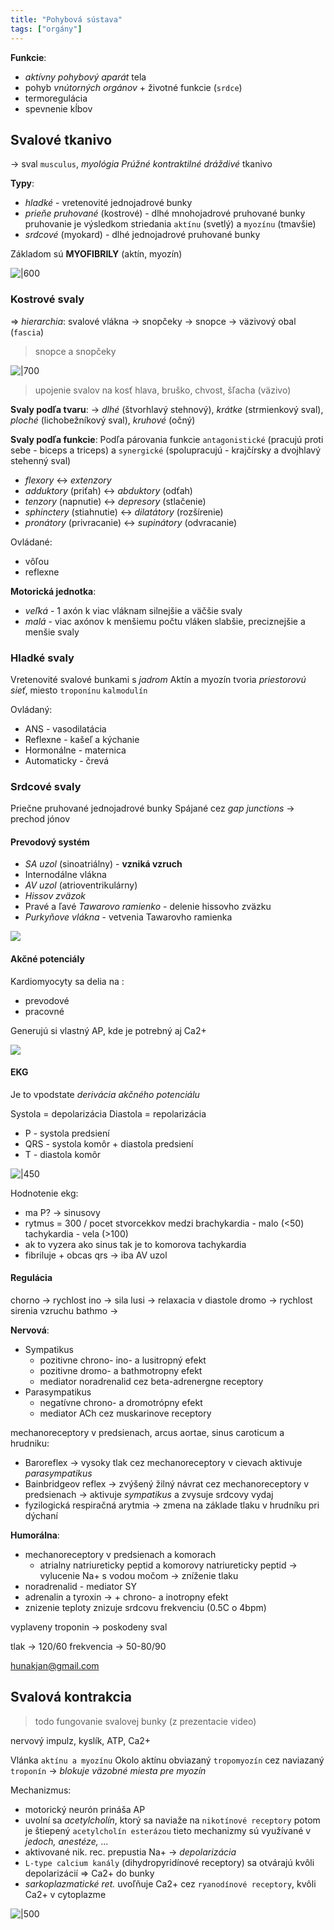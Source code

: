 ```yaml
---
title: "Pohybová sústava"
tags: ["orgány"]
---
```


**Funkcie**:
- *aktívny pohybový aparát* tela
- pohyb *vnútorných orgánov* + životné funkcie (`srdce`)
- termoregulácia
- spevnenie kĺbov

## Svalové tkanivo 

-> sval `musculus`, *myológia*
*Prúžné kontraktilné dráždivé* tkanivo

**Typy**:
- *hladké* - vretenovité jednojadrové bunky
- *prieňe pruhované* (kostrové) - dlhé mnohojadrové pruhované bunky
	pruhovanie je výsledkom striedania `aktínu` (svetlý) a `myozínu` (tmavšie)
- *srdcové* (myokard) - dlhé jednojadrové pruhované bunky

Základom sú $\textbf{MYOFIBRILY}$ (aktín, myozín)

![|600](attachments/typy_svalov.png)

### Kostrové svaly

=> *hierarchia*: svalové vlákna -> snopčeky -> snopce -> väzivový obal (`fascia`)
> snopce a snopčeky

![|700](attachments/kostov%C3%BD_sval_diagram.png)

> upojenie svalov na kosť
> hlava, bruško, chvost, šľacha (väzivo)

**Svaly podľa tvaru**:
-> *dlhé* (štvorhlavý stehnový), *krátke* (strmienkový sval), *ploché* (lichobežníkový sval), *kruhové* (očný)

**Svaly podľa funkcie**: 
Podľa párovania funkcie `antagonistické` (pracujú proti sebe - biceps a triceps) a `synergické` (spolupracujú - krajčírsky a dvojhlavý stehenný sval)
- *flexory* <-> *extenzory*
- *adduktory* (priťah) <-> *abduktory* (odťah)
- *tenzory* (napnutie) <-> *depresory* (stlačenie)
- *sphinctery* (stiahnutie) <-> *dilatátory* (rozšírenie)
- *pronátory* (privracanie) <-> *supinátory* (odvracanie)

Ovládané:
- vôľou
- reflexne

**Motorická jednotka**:
- *veľká* - 1 axón k viac vláknam
	silnejšie a väčšie svaly
- *malá* - viac axónov k menšiemu počtu vláken
	slabšie, preciznejšie a menšie svaly

### Hladké svaly

Vretenovité svalové bunkami s *jadrom*
Aktín a myozín tvoria *priestorovú sieť*, miesto `troponínu` `kalmodulín`

Ovládaný:
- ANS - vasodilatácia
- Reflexne - kašeľ a kýchanie
- Hormonálne - maternica
- Automaticky - črevá

### Srdcové svaly

Priečne pruhované jednojadrové bunky
Spájané cez *gap junctions* -> prechod jónov

#### Prevodový systém

- *SA uzol* (sinoatriálny) - **vzniká vzruch**
- Internodálne vlákna
- *AV uzol* (atrioventrikulárny)
- *Hissov zväzok*
- Pravé a ľavé *Tawarovo ramienko* - delenie hissovho zväzku
- *Purkyňove vlákna* - vetvenia Tawarovho ramienka

![](attachments/prevodový-systém-srdca.png)

#### Akčné potenciály

Kardiomyocyty sa delia na :
- prevodové
- pracovné

Generujú si vlastný AP, kde je potrebný aj Ca2+

![](attachments/akčný-potenciál-myokard.png)

#### EKG

Je to vpodstate *derivácia akčného potenciálu*

Systola = depolarizácia
Diastola = repolarizácia

- P - systola predsiení
- QRS - systola komôr + diastola predsiení
- T - diastola komôr

![|450](attachments/EKG.png)

Hodnotenie ekg:
- ma P? -> sinusovy
- rytmus = 300 / pocet stvorcekkov medzi
	brachykardia - malo (<50)
	tachykardia - vela (>100)
- ak to vyzera ako sinus tak je to komorova tachykardia
- fibriluje + obcas qrs -> iba AV uzol

#### Regulácia

chorno -> rychlost
ino -> sila
lusi -> relaxacia v diastole
dromo -> rychlost sirenia vzruchu
bathmo -> 

**Nervová**:
- Sympatikus
	- pozitivne chrono- ino- a lusitropný efekt
	- pozitivne dromo- a bathmotropny efekt
	- mediator noradrenalid cez beta-adrenergne receptory
- Parasympatikus
	- negatívne chrono- a dromotrópny efekt
	- mediator ACh cez muskarinove receptory
	
mechanoreceptory v predsienach, arcus aortae, sinus caroticum a hrudniku:
- Baroreflex -> vysoky tlak cez mechanoreceptory v cievach aktivuje *parasympatikus*
- Bainbridgeov reflex -> zvýšený žilný návrat cez mechanoreceptory v predsienach -> aktivuje *sympatikus* a zvysuje srdcovy vydaj
- fyzilogická respiračná arytmia -> zmena na základe tlaku v hrudníku pri dýchaní

**Humorálna**:
- mechanoreceptory v predsienach a komorach
	- atrialny natriureticky peptid a komorovy natriureticky peptid
		-> vylucenie Na+ s vodou močom -> zníženie tlaku
- noradrenalid - mediator SY
- adrenalin a tyroxin -> + chrono- a inotropny efekt
- znizenie teploty znizuje srdcovu frekvenciu (0.5C o 4bpm)

vyplaveny troponin -> poskodeny sval

tlak -> 120/60
frekvencia -> 50-80/90

hunakjan@gmail.com

## Svalová kontrakcia

> todo
> fungovanie svalovej bunky (z prezentacie video)

nervový impulz, kyslík, ATP, Ca2+

Vlánka `aktínu a myozínu`
Okolo aktínu obviazaný `tropomyozín` cez naviazaný `troponín` -> *blokuje väzobné miesta pre myozín*

Mechanizmus:
- motorický neurón prináša AP
- uvolní sa *acetylcholín*, ktorý sa naviaže na `nikotínové receptory`
	potom je štiepený `acetylcholín esterázou`
	tieto mechanizmy sú využívané v *jedoch, anestéze, ...*
- aktivované nik. rec. prepustia Na+ -> *depolarizácia*
- `L-type calcium kanály` (dihydropyridínové receptory) sa otvárajú kvôli depolarizácií => Ca2+ do bunky
- *sarkoplazmatické ret.* uvoľňuje Ca2+ cez `ryanodínové receptory`, kvôli Ca2+ v cytoplazme

![|500](attachments/svalová-kontrakcia.png)